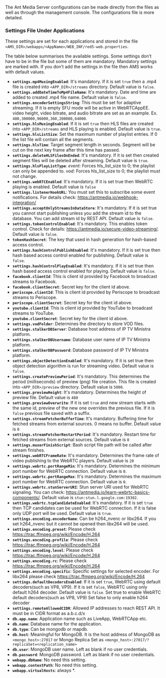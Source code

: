 The Ant Media Server configurations can be made directly from the files as well as through the management console. The configurations file is more detailed.

### Settings File Under Applications

These settings are set for each applications and stored in the file `<AMS_DIR>/webapps/<AppName>/WEB_INF/red5-web.properties`.

The table below summarises the available settings. Some settings don’t have to be in the file but some of them are mandatory. Mandatory settings are marked with. If you don’t add the settings in the file then AMS works with default values.

* **`settings.mp4MuxingEnabled`**: It's mandatory. If it is set `true` then a .mp4 file is created into `<APP_DIR>/streams` directory. Default value is `false`.
* **`settings.addDateTimeToMp4FileName`**: It's mandatory. Date and time are added to created .mp4 file name. Default value is `false`.
* **`settings.encoderSettingsString`**: This must be set for adaptive streaming. If it is empty SFU mode will be active in WebRTCAppEE. video height, video bitrate, and audio bitrate are set as an example. Ex. `480,300000,96000,360,200000,64000`.
* **`settings.hlsMuxingEnabled`**: If it is set `true` then HLS files are created into `<APP_DIR>/streams` and HLS playing is enabled. Default value is `true`.
* **`settings.hlsListSize`**: Set the maximum number of playlist entries. If 0 the list file will contain all the segments.
* **`settings.hlsTime`**: Target segment length in seconds. Segment will be cut on the next key frame after this time has passed.
* **`settings.deleteHLSFilesOnEnded`**: It's mandatory. If it is set then created segment files will be deleted after streaming. Default value is `true`.
* **`settings.hlsPlayListType`**: *event:* Forces hls_list_size to 0; the playlist can only be appended to. *vod:* Forces hls_list_size to 0; the playlist must not change.
* **`settings.webRTCEnabled`**: It's mandatory. If it is set true then WebRTC playing is enabled. Default value is `false`
* **`settings.listenerHookURL`**: You must set this to subscribe some event notifications. For details check: https://antmedia.io/webhook-integration/
* **`settings.acceptOnlyStreamsInDataStore`**: It's mandatory. If it is set true you cannot start publishing unless you add the stream id to the database. You can add stream id by REST API. Default value is `false`.
* **`settings.tokenControlEnabled`**: It's mandatory. This enables token control. Check for details: https://antmedia.io/secure-video-streaming/. Default value is `false`.
* **`tokenHashSecret`**: The key that used in hash generation for hash-based access control.
* **`settings.hashControlPublishEnabled`**: It's mandatory. If it is set true then hash based access control enabled for publishing. Default value is `false`.
* **`settings.hashControlPlayEnabled`**: It's mandatory. If it is set true then hash based access control enabled for playing. Default value is `false`.
* **`facebook.clientId`**: This is client id provided by Facebook to broadcast streams to Facebook.
* **`facebook.clientSecret`**: Secret key for the client id above.
* **`periscope.clientId`**: This is client id provided by Periscope to broadcast streams to Periscope.
* **`periscope.clientSecret`**: Secret key for the client id above.
* **`youtube.clientId`**: This is client id provided by YouTube to broadcast streams to YouTube.
* **`youtube.clientSecret`**: Secret key for the client id above.
* **`settings.vodFolder`**: Determines the directory to store VOD files.
* **`settings.stalkerDBServer`**: Database host address of IP TV Ministra platform.
* **`settings.stalkerDBUsername`**: Database user name of IP TV Ministra platform.
* **`settings.stalkerDBPassword`**: Database password of IP TV Ministra platform.
* **`settings.objectDetectionEnabled`**: It's mandatory. If it is set true then object detection algorithm is run for streaming video. Default value is `false`.
* **`settings.createPreviewPeriod`**: It's mandatory. This determines the period (milliseconds) of preview (png) file creation. This file is created into `<APP_DIR>/preview` directory. Default value is `5000`.
* **`settings.previewHeight`**: It's mandatory. Determines the height of preview file. Default value is `480`
* **`settings.previewOverwrite`**: If it is set `true` and new stream starts with the same id, preview of the new one overrides the previous file. If it is `false` previous file saved with a suffix.
* **`settings.streamFetcherBufferTime`**: It's mandatory. Buffering time for fetched streams from external sources. 0 means no buffer. Default value is `0`
* **`settings.streamFetcherRestartPeriod`**: It's mandatory. Restart time for fetched streams from external sources. Default value is `0`
* **`settings.muxerFinishScript`**: Bash script file path will be called after stream finishes.
* **`settings.webRTCFrameRate`**: It's mandatory. Determines the frame rate of video publishing to the WebRTC players. Default value is `20`
* **`settings.webrtc.portRangeMin`**: It's mandatory. Determines the minimum port number for WebRTC connection. Default value is `0`.
* **`settings.webrtc.portRangeMax`**: It's mandatory. Determines the maximum port number for WebRTC connection. Default value is `0`.
* **`settings.webrtc.stunServerURI`**: Stun server URI used for WebRTC signaling. You can check: https://antmedia.io/learn-webrtc-basics-components/. Default value is `stun:stun.l.google.com:19302`.
* **`settings.webrtc.tcpCandidateEnabled`**: It's mandatory. If it is set `true` then TCP candidates can be used for WebRTC connection. If it is false only UDP port will be used. Default value is `true`.
* **`settings.encoding.encoderName`**: Can be h264_nvenc or libx264. If you set h264_nvenc but it cannot be opened then libx264 will be used.
* **`settings.encoding.preset`**: Please check https://trac.ffmpeg.org/wiki/Encode/H.264
* **`settings.encoding.profile`**: Please check https://trac.ffmpeg.org/wiki/Encode/H.264
* **`settings.encoding.level`**: Please check https://trac.ffmpeg.org/wiki/Encode/H.264
* **`settings.encoding.rc`**: Please check https://trac.ffmpeg.org/wiki/Encode/H.264
* **`settings.encoding.specific`**: Specific settings for selected encoder. For libx264 please check https://trac.ffmpeg.org/wiki/Encode/H.264
* **`settings.defaultDecodersEnabled`**: If it is set `true`, WebRTC using default decoders(such as VP8, VP9). If it is set `false`, WebRTC using only default h264 decoder. Default value is `false`.
 Set true to enable WebRTC default decoders(such as VP8, VP9) 
Set false to only enable h264 decoder
* **`settings.remoteAllowedCIDR`**: Allowed IP addresses to reach REST API. It must be in CIDR format as a.b.c.d/x
* **`db.app.name`**: Application name such as LiveApp, WebRTCApp etc.
* **`db.name`**: Database name for the application.
* **`db.type`**: Can be mongodb or mapdb.
* **`db.host`**: Meaningful for MongoDB. It is the host address of MongoDB as `<mongo_host>:27017` or Mongo Replica Set as `<mongo_host>:27017/?replicaSet=<replication_name>`
* **`db.user`**: MongoDB user name. Left as blank if no user credentials.
* **`db.password`**: MongoDB password. Left as blank if no user credentials.
* **`webapp.dbName`**: No need this setting.
* **`webapp.contextPath`**: No need this setting.
* **`webapp.virtualHosts`**: always *.